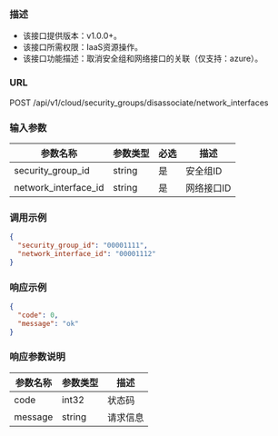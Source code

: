 ### 描述

- 该接口提供版本：v1.0.0+。
- 该接口所需权限：IaaS资源操作。
- 该接口功能描述：取消安全组和网络接口的关联（仅支持：azure）。

### URL

POST /api/v1/cloud/security_groups/disassociate/network_interfaces

### 输入参数

| 参数名称                 | 参数类型      | 必选  | 描述    |
|----------------------|-----------|-----|-------|
| security_group_id    | string    | 是   | 安全组ID |
| network_interface_id | string    | 是   | 网络接口ID  |

### 调用示例

```json
{
  "security_group_id": "00001111",
  "network_interface_id": "00001112"
}
```

### 响应示例

```json
{
  "code": 0,
  "message": "ok"
}
```

### 响应参数说明

| 参数名称    | 参数类型   | 描述   |
|---------|--------|------|
| code    | int32  | 状态码  |
| message | string | 请求信息 |
